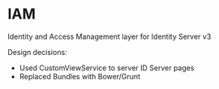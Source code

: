 # IAM
Identity and Access Management layer for Identity Server v3

Design decisions:
- Used CustomViewService to server ID Server pages
- Replaced Bundles with Bower/Grunt 
